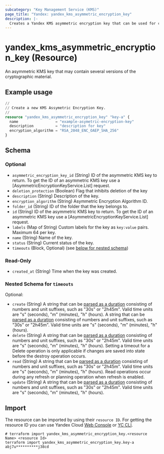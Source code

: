 ```yaml
---
subcategory: "Key Management Service (KMS)"
page_title: "Yandex: yandex_kms_asymmetric_encryption_key"
description: |-
  Creates a Yandex KMS asymmetric encryption key that can be used for cryptographic operation.
---
```


# yandex_kms_asymmetric_encryption_key (Resource)

An asymmetric KMS key that may contain several versions of the cryptographic material.

## Example usage

```terraform
//
// Create a new KMS Assymetric Encryption Key.
//
resource "yandex_kms_asymmetric_encryption_key" "key-a" {
  name                 = "example-asymetric-encryption-key"
  description          = "description for key"
  encryption_algorithm = "RSA_2048_ENC_OAEP_SHA_256"
}
```

<!-- schema generated by tfplugindocs -->
## Schema

### Optional

- `asymmetric_encryption_key_id` (String) ID of the asymmetric KMS key to return.
 To get the ID of an asymmetric KMS key use a [AsymmetricEncryptionKeyService.List] request.
- `deletion_protection` (Boolean) Flag that inhibits deletion of the key
- `description` (String) Description of the key.
- `encryption_algorithm` (String) Asymmetric Encryption Algorithm ID.
- `folder_id` (String) ID of the folder that the key belongs to.
- `id` (String) ID of the asymmetric KMS key to return.
 To get the ID of an asymmetric KMS key use a [AsymmetricEncryptionKeyService.List] request.
- `labels` (Map of String) Custom labels for the key as `key:value` pairs. Maximum 64 per key.
- `name` (String) Name of the key.
- `status` (String) Current status of the key.
- `timeouts` (Block, Optional) (see [below for nested schema](#nestedblock--timeouts))

### Read-Only

- `created_at` (String) Time when the key was created.

<a id="nestedblock--timeouts"></a>
### Nested Schema for `timeouts`

Optional:

- `create` (String) A string that can be [parsed as a duration](https://pkg.go.dev/time#ParseDuration) consisting of numbers and unit suffixes, such as "30s" or "2h45m". Valid time units are "s" (seconds), "m" (minutes), "h" (hours). A string that can be [parsed as a duration](https://pkg.go.dev/time#ParseDuration) consisting of numbers and unit suffixes, such as "30s" or "2h45m". Valid time units are "s" (seconds), "m" (minutes), "h" (hours).
- `delete` (String) A string that can be [parsed as a duration](https://pkg.go.dev/time#ParseDuration) consisting of numbers and unit suffixes, such as "30s" or "2h45m". Valid time units are "s" (seconds), "m" (minutes), "h" (hours). Setting a timeout for a Delete operation is only applicable if changes are saved into state before the destroy operation occurs.
- `read` (String) A string that can be [parsed as a duration](https://pkg.go.dev/time#ParseDuration) consisting of numbers and unit suffixes, such as "30s" or "2h45m". Valid time units are "s" (seconds), "m" (minutes), "h" (hours). Read operations occur during any refresh or planning operation when refresh is enabled.
- `update` (String) A string that can be [parsed as a duration](https://pkg.go.dev/time#ParseDuration) consisting of numbers and unit suffixes, such as "30s" or "2h45m". Valid time units are "s" (seconds), "m" (minutes), "h" (hours).

## Import

The resource can be imported by using their `resource ID`. For getting the resource ID you can use Yandex Cloud [Web Console](https://console.yandex.cloud) or [YC CLI](https://yandex.cloud/docs/cli/quickstart).

```shell
# terraform import yandex_kms_asymmetric_encryption_key.<resource Name> <resource Id>
terraform import yandex_kms_asymmetric_encryption_key.key-a abj7u**********j38cd
```
